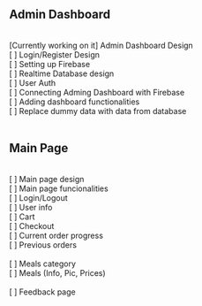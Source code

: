 ## Admin Dashboard
<br />
[Currently working on it] Admin Dashboard Design <br />
[ ] Login/Register Design <br />
[ ] Setting up Firebase <br />
  [ ] Realtime Database design <br />
  [ ] User Auth <br />
[ ] Connecting Adming Dashboard with Firebase <br />
  [ ] Adding dashboard functionalities <br />
  [ ] Replace dummy data with data from database <br />
<br />

## Main Page
<br />
[ ] Main page design <br />
[ ] Main page funcionalities <br />
  [ ] Login/Logout <br />
  [ ] User info <br />
  [ ] Cart <br />
  [ ] Checkout <br />
  [ ] Current order progress <br />
  [ ] Previous orders <br />
  <br />
  [ ] Meals category <br />
  [ ] Meals (Info, Pic, Prices) <br />
  <br />
  [ ] Feedback page <br />
